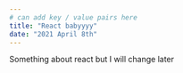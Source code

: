 ```yaml
---
# can add key / value pairs here
title: "React babyyyy"
date: "2021 April 8th"
---
```


Something about react but I will change later

